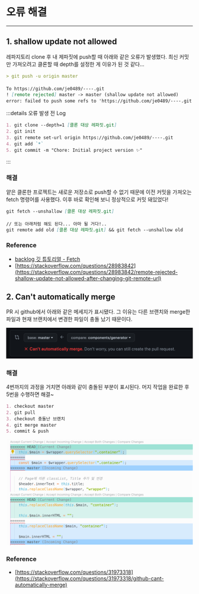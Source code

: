 # 오류 해결

---

## 1. shallow update not allowed

레파지토리 clone 후 내 제파짓에 push할 때 아래와 같은 오류가 발생했다. 최신 커밋만 가져오려고 클론할 때 depth를 설정한 게 이유가 된 것 같다...

```md
> git push -u origin master

To https://github.com/je0489/----.git
! [remote rejected] master -> master (shallow update not allowed)
error: failed to push some refs to 'https://github.com/je0489/----.git'
```

:::details 오류 발생 전 Log

```md
1. git clone --depth=1 [클론 대상 레파짓.git]
2. git init
3. git remote set-url origin https://github.com/je0489/----.git
4. git add `*`
5. git commit -m "Chore: Initial project version ✨"
```

:::

### 해결

얕은 클론한 프로젝트는 새로운 저장소로 push할 수 없기 때문에 이전 커밋을 가져오는 fetch 명령어를 사용했다. 이후 바로 확인해 보니 정상적으로 커밋 돼있었다!

```md
git fetch --unshallow [클론 대상 레파짓.git]

// 또는 아래처럼 해도 된다... 아마 될 거다!..
git remote add old [클론 대상 레파짓.git] && git fetch --unshallow old
```

### Reference

- [backlog 깃 튜토리얼 - Fetch](https://backlog.com/git-tutorial/kr/stepup/stepup3_2.html)
- [https://stackoverflow.com/questions/28983842](https://stackoverflow.com/questions/28983842/remote-rejected-shallow-update-not-allowed-after-changing-git-remote-url)

## 2. Can't automatically merge

PR 시 github에서 아래와 같은 메세지가 표시됐다. 그 이유는 다른 브랜치와 merge한 파일과 현재 브랜치에서 변경한 파일이 충돌 났기 때문이다.

![error_in_github](../image/git/error_2_cant-automatically-merge.png)

### 해결

4번까지의 과정을 거치면 아래와 같이 충돌된 부분이 표시된다. 머지 작업을 완료한 후 5번을 수행하면 해결~

```md
1. checkout master
2. git pull
3. checkout 충돌난 브랜치
4. git merge master
5. commit & push
```

<img src="../image/git/error_2_ conflict.png" alt="merge" width="600px" />

### Reference

- [https://stackoverflow.com/questions/31973318](https://stackoverflow.com/questions/31973318/github-cant-automatically-merge)
